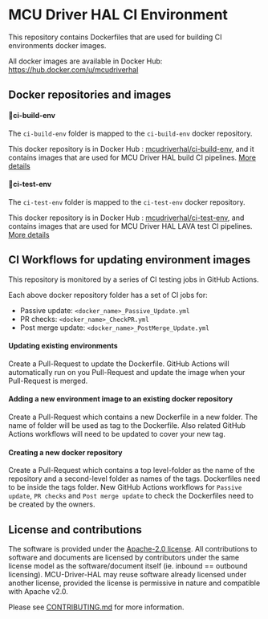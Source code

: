 # MCU Driver HAL CI Environment

This repository contains Dockerfiles that are used for building CI environments docker images.

All docker images are available in Docker Hub: https://hub.docker.com/u/mcudriverhal 


## Docker repositories and images

#### 📁ci-build-env
The `ci-build-env` folder is mapped to the `ci-build-env` docker repository.

This docker repository is in Docker Hub : [mcudriverhal/ci-build-env](https://hub.docker.com/r/mcudriverhal/ci-build-env), and it contains images that are used for MCU Driver HAL build CI pipelines. 
[More details](ci-build-env/)

#### 📁ci-test-env

The `ci-test-env` folder is mapped to the `ci-test-env` docker repository.

This docker repository is in Docker Hub : [mcudriverhal/ci-test-env](https://hub.docker.com/r/mcudriverhal/ci-test-env), and contains images that are used for MCU Driver HAL LAVA test CI pipelines. 
[More details](ci-test-env/)

## CI Workflows for updating environment images

This repository is monitored by a series of CI testing jobs in GitHub Actions.

Each above docker repository folder has a set of CI jobs for:
- Passive update: `<docker_name>_Passive_Update.yml`
- PR checks: `<docker_name>_CheckPR.yml`
- Post merge update: `<docker_name>_PostMerge_Update.yml`


#### Updating existing environments

Create a Pull-Request to update the Dockerfile. GitHub Actions will automatically run on you Pull-Request and update the image when your Pull-Request is merged.

#### Adding a new environment image to an existing docker repository

Create a Pull-Request which contains a new Dockerfile in a new folder. The name of folder will be used as tag to the Dockerfile. Also related GitHub Actions workflows will need to be updated to cover your new tag.

#### Creating a new docker repository

Create a Pull-Request which contains a top level-folder as the name of the repository and a second-level folder as names of the tags. Dockerfiles need to be inside the tags folder. New GitHub Actions workflows for `Passive update`, `PR checks` and `Post merge update` to check the Dockerfiles need to be created by the owners.


## License and contributions

The software is provided under the [Apache-2.0 license](LICENSE-apache-2.0.txt). All contributions to software and documents are licensed by contributors under the same license model as the software/document itself (ie. inbound == outbound licensing). MCU-Driver-HAL may reuse software already licensed under another license, provided the license is permissive in nature and compatible with Apache v2.0.

Please see [CONTRIBUTING.md](CONTRIBUTING.md) for more information.
